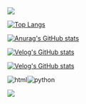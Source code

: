 <img src="https://capsule-render.vercel.app/api?type=waving&color=99ccff&height=100&section=header"/>

[![Top Langs](https://github-readme-stats.vercel.app/api/top-langs/?username=m1nddoong&theme=holi)](https://github.com/anuraghazra/github-readme-stats)


[![Anurag's GitHub stats](https://github-readme-stats.vercel.app/api?username=m1nddoong&theme=holi)](https://github.com/anuraghazra/github-readme-stats)


[![Velog's GitHub stats](https://velog-readme-stats.vercel.app/api/badge?name=alstjsdlr0321)](https://velog.io/@alstjsdlr0321) 

[![Velog's GitHub stats](https://velog-readme-stats.vercel.app/api?name=alstjsdlr0321)](https://velog.io/@alstjsdlr0321)

![html](https://img.shields.io/badge/HTML5-E34F26?style=for-the-badge&logo=html5&logoColor=white)![python](https://img.shields.io/badge/Python-3776AB?style=for-the-badge&logo=python&logoColor=white)



<img src="https://capsule-render.vercel.app/api?type=waving&color=99ccff&height=100&section=footer"/>
